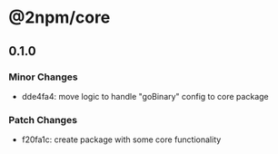 # @2npm/core

## 0.1.0

### Minor Changes

- dde4fa4: move logic to handle "goBinary" config to core package

### Patch Changes

- f20fa1c: create package with some core functionality
